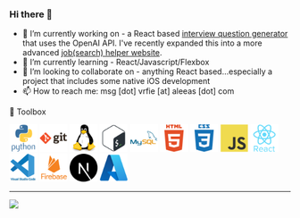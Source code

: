 ### Hi there 👋

<!--
**anonmouse1/anonmouse1** is a ✨ _special_ ✨ repository because its `README.md` (this file) appears on your GitHub profile.

Here are some ideas to get you started:
- 🤔 I’m looking for help with ... 
- 💬 Ask me about ...

-->
<!-- Your badges -->
- 🔭 I’m currently working on - a React based [interview question generator](https://openai-interview-question-generator.vercel.app/) that uses the OpenAI API. I've recently expanded this into a more advanced [job(search) helper website](https://openai-job-helper.vercel.app/).
- 🌱 I’m currently learning - React/Javascript/Flexbox
- 👯 I’m looking to collaborate on - anything React based...especially a project that includes some native iOS development
- 📫 How to reach me: msg [dot] vrfie [at] aleeas [dot] com


🧰 Toolbox
<p float="left">
    <img src="https://github.com/devicons/devicon/blob/master/icons/python/python-original-wordmark.svg" alt="Python Logo" width="50" height="50"/>
    <img src="https://github.com/devicons/devicon/blob/master/icons/git/git-original-wordmark.svg" alt="Git Logo" width="50" height="50"/>
    <img src="https://github.com/devicons/devicon/blob/master/icons/linux/linux-original.svg" alt="Linux Logo" width="50" height="50"/>
    <img src="https://github.com/devicons/devicon/blob/master/icons/bash/bash-original.svg" alt="Bash Logo" width="50" height="50"/>  
    <img src="https://github.com/devicons/devicon/blob/master/icons/mysql/mysql-original-wordmark.svg" alt="MySQL Logo" width="50" height="50"/>
    <img src="https://github.com/devicons/devicon/blob/master/icons/html5/html5-plain-wordmark.svg" alt="HTML5 Logo" width="50" height="50"/>
    <img src="https://github.com/devicons/devicon/blob/master/icons/css3/css3-plain-wordmark.svg" alt="CSS3 Logo" width="50" height="50"/>
    <img src="https://github.com/devicons/devicon/blob/master/icons/javascript/javascript-original.svg" alt="Javascript Logo" width="50" height="50"/>
    <img src="https://github.com/devicons/devicon/blob/master/icons/react/react-original-wordmark.svg" alt="React Logo" width="50" height="50"/>
    <img src="https://github.com/devicons/devicon/blob/master/icons/vscode/vscode-original-wordmark.svg" alt="VSCode Logo" width="50" height="50"/>
    <img src="https://github.com/devicons/devicon/blob/master/icons/firebase/firebase-plain-wordmark.svg" alt="Firebase Logo" width="50" height="50"/>
    <img src="https://github.com/devicons/devicon/blob/master/icons/nextjs/nextjs-original.svg" alt="Next.js Logo" width="50" height="50"/>
    <img src="https://github.com/devicons/devicon/blob/master/icons/azure/azure-original.svg" alt="Azure Logo" width="50" height="50"/>


                
  
</p>     

---

<p float="left">	
  <img height="190" src="https://github-readme-stats.vercel.app/api/top-langs/?username=anonmouse1&layout=compact&langs_count=10"/>	
</p>
